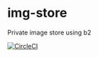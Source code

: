 # img-store
Private image store using b2

[![CircleCI](https://circleci.com/gh/marpio/img-store.svg?style=svg)](https://circleci.com/gh/marpio/img-store)